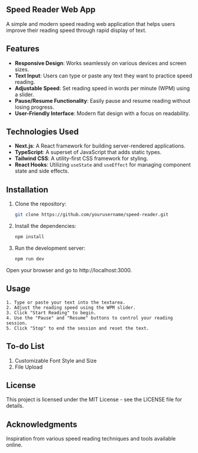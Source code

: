 ## Speed Reader Web App

A simple and modern speed reading web application that helps users improve their reading speed through rapid display of text.

## Features

- **Responsive Design**: Works seamlessly on various devices and screen sizes.
- **Text Input**: Users can type or paste any text they want to practice speed reading.
- **Adjustable Speed**: Set reading speed in words per minute (WPM) using a slider.
- **Pause/Resume Functionality**: Easily pause and resume reading without losing progress.
- **User-Friendly Interface**: Modern flat design with a focus on readability.

## Technologies Used

- **Next.js**: A React framework for building server-rendered applications.
- **TypeScript**: A superset of JavaScript that adds static types.
- **Tailwind CSS**: A utility-first CSS framework for styling.
- **React Hooks**: Utilizing `useState` and `useEffect` for managing component state and side effects.

## Installation

1. Clone the repository:

   ```bash
   git clone https://github.com/yourusername/speed-reader.git

2. Install the dependencies:
    
    ```bash
    npm install

3. Run the development server:
    ```bash
    npm run dev
Open your browser and go to http://localhost:3000.

## Usage
    1. Type or paste your text into the textarea.
    2. Adjust the reading speed using the WPM slider.
    3. Click "Start Reading" to begin.
    4. Use the "Pause" and "Resume" buttons to control your reading session.
    5. Click "Stop" to end the session and reset the text.

## To-do List
1. Customizable Font Style and Size
2. File Upload

## License

This project is licensed under the MIT License - see the LICENSE file for details.

## Acknowledgments
Inspiration from various speed reading techniques and tools available online.

